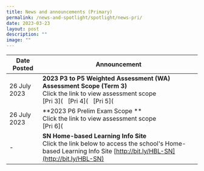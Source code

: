 ```yaml
---
title: News and announcements (Primary)
permalink: /news-and-spotlight/spotlight/news-pri/
date: 2023-03-23
layout: post
description: ""
image: ""
---
```

| Date Posted | Announcement |
| -------- | -------- | 
| 26 July 2023 | **2023 P3 to P5 Weighted Assessment (WA) Assessment Scope (Term 3)**<br>Click the link to view assessment scope<br>[Pri 3]([](/files/PDF%20for%20announcements/Primary/(amended)%20t3%202023%20p3%20wa%20scopes%20(term%203).pdf) &nbsp; [Pri 4]([](/files/PDF%20for%20announcements/Primary/t3%202023%20p4%20wa%20scopes%20(term%203)%20(final).pdf) &nbsp; [Pri 5]([](/files/PDF%20for%20announcements/Primary/t3%202023%20p5%20wa%20scopes%20(term%203)(final).pdf) &nbsp;    |
| 26 July 2023 | **2023 P6 Prelim Exam Scope **<br>Click the link to view assessment scope<br>[Pri 6]([](/files/PDF%20for%20announcements/Primary/2023%20p6%20prelim%20scopes%20(final).pdf) |
| - | **SN Home-based Learning Info Site**<br>Click the link below to access the school's Home-based Learning Info Site [http://bit.ly/HBL-SN](http://bit.ly/HBL-SN)      |
